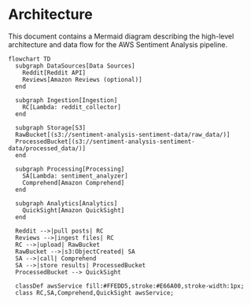 # Architecture

This document contains a Mermaid diagram describing the high-level architecture and data flow for the AWS Sentiment Analysis pipeline.

```mermaid
flowchart TD
  subgraph DataSources[Data Sources]
    Reddit[Reddit API]
    Reviews[Amazon Reviews (optional)]
  end

  subgraph Ingestion[Ingestion]
    RC[Lambda: reddit_collector]
  end

  subgraph Storage[S3]
  RawBucket[(s3://sentiment-analysis-sentiment-data/raw_data/)]
  ProcessedBucket[(s3://sentiment-analysis-sentiment-data/processed_data/)]
  end

  subgraph Processing[Processing]
    SA[Lambda: sentiment_analyzer]
    Comprehend[Amazon Comprehend]
  end

  subgraph Analytics[Analytics]
    QuickSight[Amazon QuickSight]
  end

  Reddit -->|pull posts| RC
  Reviews -->|ingest files| RC
  RC -->|upload| RawBucket
  RawBucket -->|s3:ObjectCreated| SA
  SA -->|call| Comprehend
  SA -->|store results| ProcessedBucket
  ProcessedBucket --> QuickSight

  classDef awsService fill:#FFEDD5,stroke:#E66A00,stroke-width:1px;
  class RC,SA,Comprehend,QuickSight awsService;
```
